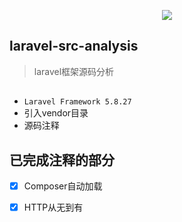  <p align="center"><img src="https://laravel.com/assets/img/components/logo-laravel.svg"></p>

## laravel-src-analysis
> laravel框架源码分析

## 
* `Laravel Framework 5.8.27`
* 引入vendor目录
* 源码注释

## 已完成注释的部分
- [x] Composer自动加载
- [x] HTTP从无到有


